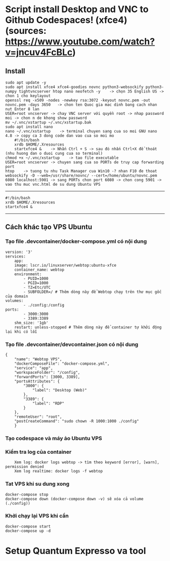 # Script install Desktop and VNC to Github Codespaces! (xfce4) (sources: https://www.youtube.com/watch?v=jncuv4FcBLc)
## Install
	sudo apt update -y
	sudo apt install xfce4 xfce4-goodies novnc python3-websockify python3-numpy tightvncserver htop nano neofetch -y	-> chọn 35 English US -> chon 1 cho keylayout
	openssl req -x509 -nodes -newkey rsa:3072 -keyout novnc.pem -out novnc.pem -days 3650	-> chon ten Quoc gia mac dinh bang cach nhan nut Enter 8 lan
	USER=root vncserver	-> chay VNC server với quyền root -> nhap password moi -> chon n de khong show password
	mv ~/.vnc/xstartup ~/.vnc/xstartup.bak
	sudo apt install nano
	nano ~/.vnc/xstartup	-> terminal chuyen sang cua so moi GNU nano 4.8 -> copy ca 3 dong code dan vao cua so moi mo
		#!/bin/bash
		xrdb $HOME/.Xresources
		startxfce4 &	-> Nhấn Ctrl + S -> sau đó nhấn Ctrl+X để thoát (nhu huong dan o duoi cung cua so terminal)
	chmod +x ~/.vnc/xstartup	-> tao file executable
	USER=root vncserver	-> chuyen sang cua so PORTs de truy cap forwarding port
	htop	-> tuong tu nhu Task Manager cua Win10 -? nhan F10 đe thoat
	websockify -D --web=/usr/share/novnc/ --cert=/home/ubuntu/novnc.pem 6080 localhost:5901	-> sang PORTs chon port 6080 -> chon cong 5901 -> vao thu muc vnc.html de su dung Ubuntu VPS
  _________________________________________
	#!/bin/bash
	xrdb $HOME/.Xresources
	startxfce4 &
  _________________________________________
## Cách khác tạo VPS Ubuntu
### Tạo file .devcontainer/docker-compose.yml có nội dung
	version: '3'
	services:
  		app:
    	image: lscr.io/linuxserver/webtop:ubuntu-xfce
    	container_name: webtop
   		environment:
      		- PUID=1000
      		- PGID=1000
      		- TZ=Etc/UTC
      		- SUBFOLDER=/ # Thêm dòng này để Webtop chạy trên thư mục gốc của domain
    volumes:
      		- ./config:/config
    ports:
      		- 3000:3000
      		- 3389:3389
    	shm_size: '1gb'
    	restart: unless-stopped # Thêm dòng này để container tự khởi động lại khi có lỗi
### Tạo file .devcontainer/devcontainer.json có nội dung 
	{
    	"name": "Webtop VPS",
    	"dockerComposeFile": "docker-compose.yml",
    	"service": "app",
    	"workspaceFolder": "/config",
    	"forwardPorts": [3000, 3389],
    	"portsAttributes": {
        	"3000": {
            	"label": "Desktop (Web)"
        	},
        	"3389": {
            	"label": "RDP"
        	}
    	},
    	"remoteUser": "root",
    	"postCreateCommand": "sudo chown -R 1000:1000 ./config"
		}
### Tạo codespace và máy ảo Ubuntu VPS
### Kiểm tra log của container
		Xem log: docker logs webtop	-> tìm theo keyword [error], [warn], permission denied
 		Xem log realtime: docker logs -f webtop
### Tat VPS khi su dung xong
	docker-compose stop	
	docker-compose down	(docker-compose down -v) sẽ xóa cả volume (./config))
### Khởi chạy lại VPS khi cần
	docker-compose start
	docker-compose up -d
# Setup Quantum Expresso va tool






